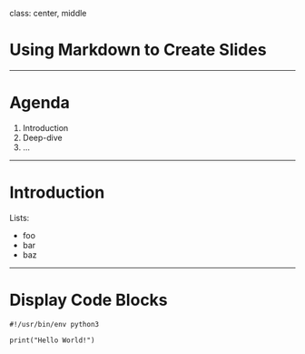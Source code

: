 class: center, middle

# Using Markdown to Create Slides

---

# Agenda

1. Introduction
2. Deep-dive
3. ...

---

# Introduction

Lists:

- foo
- bar
- baz

---
# Display Code Blocks

```terminal
#!/usr/bin/env python3

print("Hello World!")
```